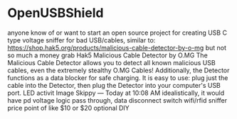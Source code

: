 # OpenUSBShield
anyone know of or want to start an open source project for creating USB C type voltage sniffer for bad USB/cables,
similar to:
https://shop.hak5.org/products/malicious-cable-detector-by-o-mg
 but not so much a money grab
Hak5
Malicious Cable Detector by O.MG
The Malicious Cable Detector allows you to detect all known malicious USB cables, even the extremely stealthy O.MG Cables! Additionally, the Detector functions as a data blocker for safe charging. It is easy to use: plug just the cable into the Detector, then plug the Detector into your computer's USB port. LED activit
Image
Skippy
 — 
Today at 10:08 AM
idealistically, it would have 
pd voltage logic pass through, 
data disconnect switch
wifi/rfid sniffer
price point of like $10 or $20
optional DIY
